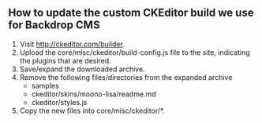 
How to update the custom CKEditor build we use for Backdrop CMS
---------------------------------------------------------------

1) Visit http://ckeditor.com/builder.
1) Upload the core/misc/ckeditor/build-config.js file to the site, indicating
   the plugins that are desired.
1) Save/expand the downloaded archive.
1) Remove the following files/directories from the expanded archive
   - samples
   - ckeditor/skins/moono-lisa/readme.md
   - ckeditor/styles.js
1) Copy the new files into core/misc/ckeditor/*.
